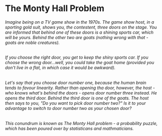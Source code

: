 # The Monty Hall Problem

###### Imagine being on a TV game show in the 1970s. The game show host, in a sporting gold suit, shows you, the contestent, three doors on the stage. You are informed that behind one of these doors is a shining sports car, which will be yours. Behind the other two are goats (nothing wrong with that - goats are noble creatures). 
###### If you choose the right door, you get to keep the shiny sports car. If you choose the wrong door...well, you *could* take the goat home (provided you don't live in a flat, in which case it would be awkward).
###### Let's say that you choose door number one, because the human brain tends to favour linearity. Rather than opening tha door, however, the host - who knows what's behind the doors - opens door number three instead. He opens the third door. Behind the third door is one of the goats. The host then says to you, "Do you want to pick door number two?" Is it to your advantage to switch to door number two as your chosen door?
###### This conundrum is known as The Monty Hall problem - a probability puzzle, which has been poured over by statisticans and mathmaticians. 


